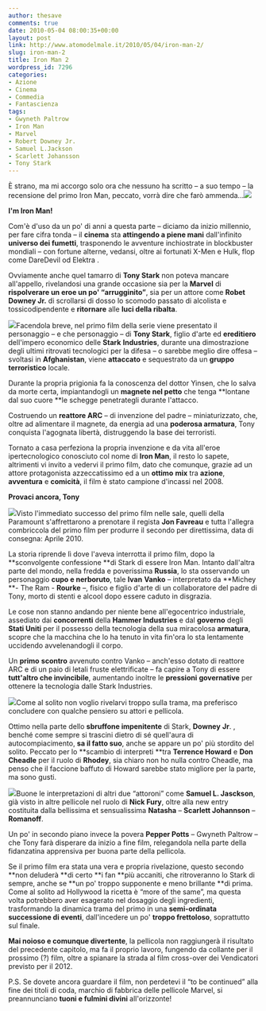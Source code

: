 ```yaml
---
author: thesave
comments: true
date: 2010-05-04 08:00:35+00:00
layout: post
link: http://www.atomodelmale.it/2010/05/04/iron-man-2/
slug: iron-man-2
title: Iron Man 2
wordpress_id: 7296
categories:
- Azione
- Cinema
- Commedia
- Fantascienza
tags:
- Gwyneth Paltrow
- Iron Man
- Marvel
- Robert Downey Jr.
- Samuel L.Jackson
- Scarlett Johansson
- Tony Stark
---
```


È strano, ma mi accorgo solo ora che nessuno ha scritto – a suo tempo – la recensione del primo Iron Man, peccato, vorrà dire che farò ammenda...![](http://www.atomodelmale.it/wp-content/uploads/2010/05/ironman-202x300.jpg)

**I'm Iron Man!**

Com'è d'uso da un po' di anni a questa parte – diciamo da inizio millennio, per fare cifra tonda – il **cinema** sta **attingendo a piene mani** dall'infinito **universo dei fumetti**, trasponendo le avventure inchiostrate in blockbuster mondiali – con fortune alterne, vedansi, oltre ai fortunati X-Men e Hulk, flop come DareDevil od Elektra .

Ovviamente anche quel tamarro di **Tony Stark** non poteva mancare all'appello, rivelandosi una grande occasione sia per la **Marvel** di **rispolverare un eroe un po' “arrugginito”**, sia per un attore come **Robet Downey Jr.** di scrollarsi di dosso lo scomodo passato di alcolista e tossicodipendente e **ritornare** alle **luci della ribalta**.<!-- more -->

![](http://www.atomodelmale.it/wp-content/uploads/2010/05/StarkPotts-300x293.png)Facendola breve, nel primo film della serie viene presentato il personaggio – e che personaggio – di **Tony Stark**, figlio d'arte ed **ereditiero** dell'impero economico delle **Stark** **Industries**, durante una dimostrazione degli ultimi ritrovati tecnologici per la difesa – o sarebbe meglio dire offesa – svoltasi in **Afghanistan**, viene **attaccato** e sequestrato da un **gruppo terroristico** locale.

Durante la propria prigionia fa la conoscenza del dottor Yinsen, che lo salva da morte certa, impiantandogli un **magnete nel petto** che tenga **lontane dal suo cuore **le schegge penetrategli durante l'attacco.

Costruendo un **reattore ARC** – di invenzione del padre – miniaturizzato, che, oltre ad alimentare il magnete, da energia ad una **poderosa armatura**, Tony conquista l'agognata libertà, distruggendo la base dei terroristi.

Tornato a casa perfeziona la propria invenzione e da vita all'eroe ipertecnologico conosciuto col nome di **Iron Man**, il resto lo sapete, altrimenti vi invito a vedervi il primo film, dato che comunque, grazie ad un attore protagonista azzeccatissimo ed a un **ottimo** **mix** tra **azione**, **avventura** e **comicità**, il film è stato campione d'incassi nel 2008.

**Provaci ancora, Tony**

![](http://www.atomodelmale.it/wp-content/uploads/2010/05/Whiplash.png)Visto l'immediato successo del primo film nelle sale, quelli della Paramount s'affrettarono a prenotare il regista **Jon Favreau** e tutta l'allegra combriccola del primo film per produrre il secondo per direttissima, data di consegna: Aprile 2010.

La storia riprende lì dove l'aveva interrotta il primo film, dopo la **sconvolgente confessione **di Stark di essere Iron Man. Intanto dall'altra parte del mondo, nella fredda e poverissima **Russia**, lo sta osservando un personaggio **cupo e nerboruto**, tale **Ivan** **Vanko** – interpretato da **Michey **- The Ram - **Rourke** –, fisico e figlio d'arte di un collaboratore del padre di Tony, morto di stenti e alcool dopo essere caduto in disgrazia.

Le cose non stanno andando per niente bene all'egocentrico industriale, assediato dai **concorrenti** della **Hammer Industries** e dal **governo** degli **Stati Uniti** per il possesso della tecnologia della sua miracolosa **armatura**, scopre che la macchina che lo ha tenuto in vita fin'ora lo sta lentamente uccidendo avvelenandogli il corpo.

Un **primo** **scontro** avvenuto contro Vanko – anch'esso dotato di reattore ARC e di un paio di letali fruste elettrificate – fa capire a Tony di essere **tutt'altro che invincibile**, aumentando inoltre le **pressioni** **governative** per ottenere la tecnologia dalle Stark Industries.

![](http://www.atomodelmale.it/wp-content/uploads/2010/05/Iron-Man2-300x167.png)Come al solito non voglio rivelarvi troppo sulla trama, ma preferisco concludere con qualche pensiero su attori e pellicola.

Ottimo nella parte dello **sbruffone impenitente** di Stark, **Downey** **Jr**. , benché come sempre si trascini dietro di sé quell'aura di autocompiacimento, **sa il fatto suo**, anche se appare un po' più stordito del solito. Peccato per lo **scambio di interpreti **tra **Terrence Howard** e **Don Cheadle** per il ruolo di **Rhodey**, sia chiaro non ho nulla contro Cheadle, ma penso che il faccione baffuto di Howard sarebbe stato migliore per la parte, ma sono gusti.

![](http://www.atomodelmale.it/wp-content/uploads/2010/05/Black-Widow-205x300.png)Buone le interpretazioni di altri due “attoroni” come **Samuel L. Jasckson**, già visto in altre pellicole nel ruolo di **Nick Fury**, oltre alla new entry costituita dalla bellissima et sensualissima **Natasha** – **Scarlett Johannson** – **Romanoff**.

Un po' in secondo piano invece la povera **Pepper Potts** – Gwyneth Paltrow – che Tony farà disperare da inizio a fine film, relegandola nella parte della fidanzatina apprensiva per buona parte della pellicola.

Se il primo film era stata una vera e propria rivelazione, questo secondo **non deluderà **di certo **i fan **più accaniti, che ritroveranno lo Stark di sempre, anche se **un po' troppo supponente e meno brillante **di prima. Come al solito ad Hollywood la ricetta è “more of the same”, ma questa volta potrebbero aver esagerato nel dosaggio degli ingredienti, trasformando la dinamica trama del primo in una **semi-ordinata successione di eventi**, dall'incedere un po' **troppo frettoloso**, soprattutto sul finale.

**Mai noioso e comunque divertente**, la pellicola non raggiungerà il risultato del precedente capitolo, ma fa il proprio lavoro, fungendo da collante per il prossimo (?) film, oltre a spianare la strada al film cross-over dei Vendicatori previsto per il 2012.

P.S. Se dovete ancora guardare il film, non perdetevi il “to be continued” alla fine dei titoli di coda, marchio di fabbrica delle pellicole Marvel, si preannunciano **tuoni e fulmini divini** all'orizzonte!
